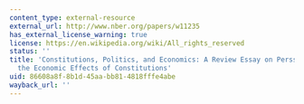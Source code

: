 ```yaml
---
content_type: external-resource
external_url: http://www.nber.org/papers/w11235
has_external_license_warning: true
license: https://en.wikipedia.org/wiki/All_rights_reserved
status: ''
title: 'Constitutions, Politics, and Economics: A Review Essay on Persson and Tabellini''s
  the Economic Effects of Constitutions'
uid: 86608a8f-8b1d-45aa-bb81-4818fffe4abe
wayback_url: ''
---
```

